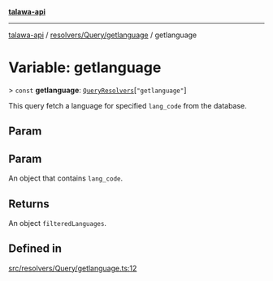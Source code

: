 [**talawa-api**](../../../../README.md)

***

[talawa-api](../../../../modules.md) / [resolvers/Query/getlanguage](../README.md) / getlanguage

# Variable: getlanguage

\> `const` **getlanguage**: [`QueryResolvers`](../../../../types/generatedGraphQLTypes/type-aliases/QueryResolvers.md)\[`"getlanguage"`\]

This query fetch a language for specified `lang_code` from the database.

## Param

## Param

An object that contains `lang_code`.

## Returns

An object `filteredLanguages`.

## Defined in

[src/resolvers/Query/getlanguage.ts:12](https://github.com/PalisadoesFoundation/talawa-api/blob/3a5276aff43f5de4f7fab3ec9683a420dcdc7a06/src/resolvers/Query/getlanguage.ts#L12)
